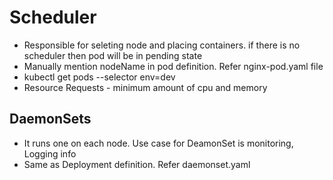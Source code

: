 # Scheduler
* Responsible for seleting node and placing containers. if there is no scheduler then pod will be in pending state
* Manually mention nodeName in pod definition. Refer nginx-pod.yaml file
* kubectl get pods --selector env=dev
* Resource Requests - minimum amount of cpu and memory

## DaemonSets
* It runs one on each node. Use case for DeamonSet is monitoring, Logging info
* Same as Deployment definition. Refer daemonset.yaml